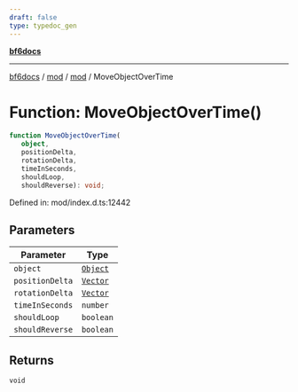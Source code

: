 ```yaml
---
draft: false
type: typedoc_gen
---
```


[**bf6docs**](../../../_index.md)

***

[bf6docs](../../../_index.md) / [mod](../../_index.md) / [mod](../_index.md) / MoveObjectOverTime

# Function: MoveObjectOverTime()

```ts
function MoveObjectOverTime(
   object, 
   positionDelta, 
   rotationDelta, 
   timeInSeconds, 
   shouldLoop, 
   shouldReverse): void;
```

Defined in: mod/index.d.ts:12442

## Parameters

| Parameter | Type |
| ------ | ------ |
| `object` | [`Object`](../Object/_index.md) |
| `positionDelta` | [`Vector`](../Vector/_index.md) |
| `rotationDelta` | [`Vector`](../Vector/_index.md) |
| `timeInSeconds` | `number` |
| `shouldLoop` | `boolean` |
| `shouldReverse` | `boolean` |

## Returns

`void`
